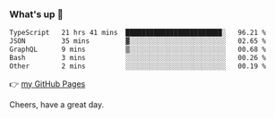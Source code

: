 ### What's up 👋

<!--START_SECTION:waka-->

```txt
TypeScript   21 hrs 41 mins  ████████████████████████░   96.21 %
JSON         35 mins         ▓░░░░░░░░░░░░░░░░░░░░░░░░   02.65 %
GraphQL      9 mins          ▒░░░░░░░░░░░░░░░░░░░░░░░░   00.68 %
Bash         3 mins          ░░░░░░░░░░░░░░░░░░░░░░░░░   00.26 %
Other        2 mins          ░░░░░░░░░░░░░░░░░░░░░░░░░   00.19 %
```

<!--END_SECTION:waka-->

👉 [my GitHub Pages](https://ykzhukian.github.io)

Cheers, have a great day.

